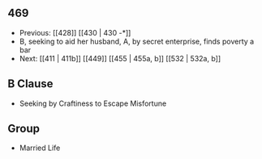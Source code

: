 ## 469
- Previous: [[428]] [[430 | 430 -*]] 
- B, seeking to aid her husband, A, by secret enterprise, finds poverty a bar
- Next: [[411 | 411b]] [[449]] [[455 | 455a, b]] [[532 | 532a, b]] 

## B Clause
- Seeking by Craftiness to Escape Misfortune

## Group
- Married Life

